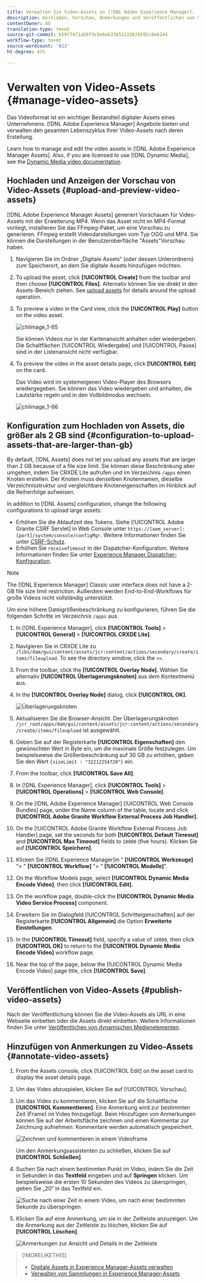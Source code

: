 ```yaml
---
title: Verwalten Sie Video-Assets in [!DNL Adobe Experience Manager].
description: Hochladen, Vorschau, Anmerkungen und Veröffentlichen von Video-Assets [!DNL Adobe Experience Manager].
contentOwner: AG
translation-type: tm+mt
source-git-commit: b59f7471ab9f3c5e6eb3365122262b592c8e6244
workflow-type: tm+mt
source-wordcount: '813'
ht-degree: 41%

---
```



# Verwalten von Video-Assets    {#manage-video-assets}

Das Videoformat ist ein wichtiger Bestandteil digitaler Assets eines Unternehmens. [!DNL Adobe Experience Manager] Angebote bieten und verwalten den gesamten Lebenszyklus Ihrer Video-Assets nach deren Erstellung.

Learn how to manage and edit the video assets in [!DNL Adobe Experience Manager Assets]. Also, if you are licensed to use [!DNL Dynamic Media], see the [Dynamic Media video documentation](/help/assets/video.md).

## Hochladen und Anzeigen der Vorschau von Video-Assets {#upload-and-preview-video-assets}

[!DNL Adobe Experience Manager Assets] generiert Vorschauen für Video-Assets mit der Erweiterung MP4. Wenn das Asset nicht im MP4-Format vorliegt, installieren Sie das FFmpeg-Paket, um eine Vorschau zu generieren. FFmpeg erstellt Videodarstellungen vom Typ OGG und MP4. Sie können die Darstellungen in der Benutzeroberfläche &quot;Assets&quot;Vorschau haben.

1. Navigieren Sie im Ordner „Digitale Assets“ (oder dessen Unterordnern) zum Speicherort, an dem Sie digitale Assets hinzufügen möchten.
1. To upload the asset, click **[!UICONTROL Create]** from the toolbar and then choose **[!UICONTROL Files]**. Alternativ können Sie sie direkt in den Assets-Bereich ziehen. See [upload assets](managing-assets-touch-ui.md#uploading-assets) for details around the upload operation.
1. To preview a video in the Card view, click the **[!UICONTROL Play]** button on the video asset.

   ![chlimage_1-65](assets/chlimage_1-201.png)

   Sie können Videos nur in der Kartenansicht anhalten oder wiedergeben. Die Schaltflächen [!UICONTROL Wiedergabe] und [!UICONTROL Pause] sind in der Listenansicht nicht verfügbar.

1. To preview the video in the asset details page, click **[!UICONTROL Edit]** on the card.

   Das Video wird im systemeigenen Video-Player des Browsers wiedergegeben. Sie können das Video wiedergeben und anhalten, die Lautstärke regeln und in den Vollbildmodus wechseln.

   ![chlimage_1-66](assets/chlimage_1-202.png)

## Konfiguration zum Hochladen von Assets, die größer als 2 GB sind {#configuration-to-upload-assets-that-are-larger-than-gb}

By default, [!DNL Assets] does not let you upload any assets that are larger than 2 GB because of a file size limit. Sie können diese Beschränkung aber umgehen, indem Sie CRXDE Lite aufrufen und im Verzeichnis `/apps` einen Knoten erstellen. Der Knoten muss denselben Knotennamen, dieselbe Verzeichnisstruktur und vergleichbare Knoteneigenschaften im Hinblick auf die Reihenfolge aufweisen.

In addition to [!DNL Assets] configuration, change the following configurations to upload large assets:

* Erhöhen Sie die Ablaufzeit des Tokens. Siehe [!UICONTROL Adobe Granite CSRF Servlet] in Web Console unter `https://[aem_server]:[port]/system/console/configMgr`. Weitere Informationen finden Sie unter [CSRF-Schutz](/help/sites-developing/csrf-protection.md).
* Erhöhen Sie `receiveTimeout` in der Dispatcher-Konfiguration. Weitere Informationen finden Sie unter [Experience Manager Dispatcher-Konfiguration](https://docs.adobe.com/content/help/de-DE/experience-manager-dispatcher/using/configuring/dispatcher-configuration.html#renders-options).

>[!NOTE]
>
>The [!DNL Experience Manager] Classic user interface does not have a 2-GB file size limit restriction. Außerdem werden End-to-End-Workflows für große Videos nicht vollständig unterstützt.

Um eine höhere Dateigrößenbeschränkung zu konfigurieren, führen Sie die folgenden Schritte im Verzeichnis `/apps` aus.

1. In [!DNL Experience Manager], click **[!UICONTROL Tools]** > **[!UICONTROL General]** > **[!UICONTROL CRXDE Lite]**.
1. Navigieren Sie in CRXDE Lite zu `/libs/dam/gui/content/assets/jcr:content/actions/secondary/create/items/fileupload`. To see the directory window, click the `>>`.
1. From the toolbar, click the **[!UICONTROL Overlay Node]**. Wählen Sie alternativ **[!UICONTROL Überlagerungsknoten]** aus dem Kontextmenü aus.
1. In the **[!UICONTROL Overlay Node]** dialog, click **[!UICONTROL OK]**.

   ![Überlagerungsknoten](assets/overlay-node-path.png)

1. Aktualisieren Sie die Browser-Ansicht. Der Überlagerungsknoten `/jcr_root/apps/dam/gui/content/assets/jcr:content/actions/secondary/create/items/fileupload` ist ausgewählt.
1. Geben Sie auf der Registerkarte **[!UICONTROL Eigenschaften]** den gewünschten Wert in Byte ein, um die maximale Größe festzulegen. Um beispielsweise die Größenbeschränkung auf 30 GB zu erhöhen, geben Sie den Wert `{sizeLimit : "32212254720"}` ein.

1. From the toolbar, click **[!UICONTROL Save All]**.
1. In [!DNL Experience Manager], click **[!UICONTROL Tools]** > **[!UICONTROL Operations]** > **[!UICONTROL Web Console]**.
1. On the [!DNL Adobe Experience Manager] [!UICONTROL Web Console Bundles] page, under the Name column of the table, locate and click **[!UICONTROL Adobe Granite Workflow External Process Job Handler]**.
1. On the [!UICONTROL Adobe Granite Workflow External Process Job Handler] page, set the seconds for both **[!UICONTROL Default Timeout]** and **[!UICONTROL Max Timeout]** fields to `18000` (five hours). Klicken Sie auf **[!UICONTROL Speichern]**.
1. Klicken Sie [!DNL Experience Manager]in &quot; **[!UICONTROL Werkzeuge]** &quot;> &quot; **[!UICONTROL Workflow]** &quot;> &quot; **[!UICONTROL Modelle]**&quot;.
1. On the Workflow Models page, select **[!UICONTROL Dynamic Media Encode Video]**, then click **[!UICONTROL Edit]**.
1. On the workflow page, double-click the **[!UICONTROL Dynamic Media Video Service Process]** component.
1. Erweitern Sie im Dialogfeld [!UICONTROL Schritteigenschaften] auf der Registerkarte **[!UICONTROL Allgemein]** die Option **Erweiterte Einstellungen**.
1. In the **[!UICONTROL Timeout]** field, specify a value of `18000`, then click **[!UICONTROL OK]** to return to the **[!UICONTROL Dynamic Media Encode Video]** workflow page.
1. Near the top of the page, below the [!UICONTROL Dynamic Media Encode Video] page title, click **[!UICONTROL Save]**.

## Veröffentlichen von Video-Assets {#publish-video-assets}

Nach der Veröffentlichung können Sie die Video-Assets als URL in eine Webseite einbetten oder die Assets direkt einbetten. Weitere Informationen finden Sie unter [Veröffentlichen von dynamischen Medienelementen](/help/assets/publishing-dynamicmedia-assets.md).

## Hinzufügen von Anmerkungen zu Video-Assets {#annotate-video-assets}

1. From the Assets console, click [!UICONTROL Edit] on the asset card to display the asset details page.
1. Um das Video abzuspielen, klicken Sie auf [!UICONTROL Vorschau].
1. Um das Video zu kommentieren, klicken Sie auf die Schaltfläche **[!UICONTROL Kommentieren]**. Eine Anmerkung wird zur bestimmten Zeit (Frame) im Video hinzugefügt. Beim Hinzufügen von Anmerkungen können Sie auf der Arbeitsfläche zeichnen und einen Kommentar zur Zeichnung aufnehmen. Kommentare werden automatisch gespeichert.

   ![Zeichnen und kommentieren in einem Videoframe](assets/annotate-video.png)

   Um den Anmerkungsassistenten zu schließen, klicken Sie auf **[!UICONTROL Schließen]**.

1. Suchen Sie nach einem bestimmten Punkt im Video, indem Sie die Zeit in Sekunden in das **Textfeld** eingeben und auf **Springen** klicken. Um beispielsweise die ersten 10 Sekunden des Videos zu überspringen, geben Sie „20“ in das Textfeld ein.

   ![Suche nach einer Zeit in einem Video, um nach einer bestimmten Sekunde zu überspringen](assets/seek-in-video.png)

1. Klicken Sie auf eine Anmerkung, um sie in der Zeitleiste anzuzeigen. Um die Anmerkung aus der Zeitleiste zu löschen, klicken Sie auf **[!UICONTROL Löschen]**.

   ![Anmerkungen zur Ansicht und Details in der Zeitleiste](assets/timeline-view-annotation.png)

>[!MORELIKETHIS]
>
>* [Digitale Assets in Experience Manager-Assets verwalten](/help/assets/managing-assets-touch-ui.md)
>* [Verwalten von Sammlungen in Experience Manager-Assets](/help/assets/managing-collections-touch-ui.md)

